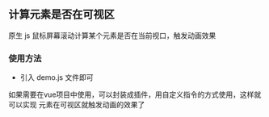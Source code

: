 ## 计算元素是否在可视区
原生 js 鼠标屏幕滚动计算某个元素是否在当前视口，触发动画效果
### 使用方法
- 引入 demo.js 文件即可

如果需要在vue项目中使用，可以封装成插件，用自定义指令的方式使用，这样就可以实现 元素在可视区就触发动画的效果了